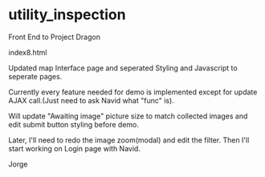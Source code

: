 # utility_inspection
Front End to Project Dragon

index8.html

Updated map Interface page and seperated Styling and Javascript to seperate pages.

Currently every feature needed for demo is implemented except for update AJAX call.(Just need to ask Navid what "func" is).

Will update "Awaiting image" picture size to match collected images and edit submit button styling before demo.

Later, I'll need to redo the image zoom(modal) and edit the filter. Then I'll start working on Login page with Navid.

Jorge
